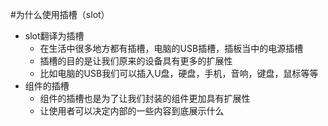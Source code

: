 #为什么使用插槽（slot）
- slot翻译为插槽
  - 在生活中很多地方都有插槽，电脑的USB插槽，插板当中的电源插槽
  - 插槽的目的是让我们原来的设备具有更多的扩展性
  - 比如电脑的USB我们可以插入U盘，硬盘，手机，音响，键盘，鼠标等等
- 组件的插槽
  - 组件的插槽也是为了让我们封装的组件更加具有扩展性
  - 让使用者可以决定内部的一些内容到底展示什么